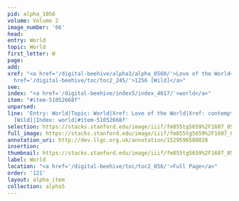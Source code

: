 ```yaml
---
pid: alpha_1056
volume: Volume 2
image_number: '66'
head: 
entry: World
topic: World
first_letter: W
page: 
add: 
xref: "<a href='/digital-beehive/alpha3/alpha_0560/'>Love of the World</a>|<a href='/digital-beehive/alpha1/alpha_0173/'>contempt</a>|<a
  href='/digital-beehive/toc/toc2_245/'>1256 [Wild]</a>"
see: 
index: "<a href='/digital-beehive/index5/index_4617/'>world</a>"
item: "#item-51052668f"
unparsed: 
line: 'Entry: World|Topic: World|Xref: Love of the World|Xref: contempt|Xref: 1256
  [Wild]|Index: world|#item-51052668f'
selection: https://stacks.stanford.edu/image/iiif/fm855tg5659%2F1607_0533/799,3230,2993,1043/full/0/default.jpg
full_image: https://stacks.stanford.edu/image/iiif/fm855tg5659%2F1607_0533/full/full/0/default.jpg
annotation_uri: http://dev.llgc.org.uk/annotation/1529596588028
insertion: 
thumbnail: https://stacks.stanford.edu/image/iiif/fm855tg5659%2F1607_0533/799,3230,600,180/250,/0/default.jpg
label: World
location: "<a href='/digital-beehive/toc/toc2_056/'>Full Page</a>"
order: '121'
layout: alpha_item
collection: alpha5
---
```

